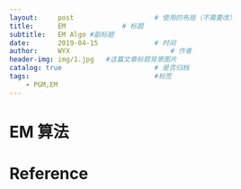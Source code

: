 ```yaml
---
layout:     post   				    # 使用的布局（不需要改）
title:      EM 				# 标题 
subtitle:   EM Algo #副标题
date:       2019-04-15 				# 时间
author:     WYX 						# 作者
header-img: img/1.jpg 	#这篇文章标题背景图片
catalog: true 						# 是否归档
tags:								#标签
    - PGM,EM
---
```




# EM 算法



# Reference





